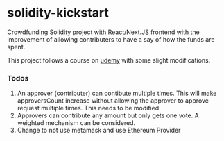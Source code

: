 # solidity-kickstart

Crowdfunding Solidity project with React/Next.JS frontend with the improvement of allowing contributers to have a say of how the funds are spent.  

This project follows a course on [udemy](https://www.udemy.com/ethereum-and-solidity-the-complete-developers-guide/learn/v4/overview) with some slight modifications.

### Todos
1. An approver (contributer) can contibute multiple times. This will make approversCount increase without allowing the approver to approve request multiple times.  This needs to be modified
2. Approvers can contribute any amount but only gets one vote. A weighted mechanism can be considered.
3. Change to not use metamask and use Ethereum Provider